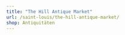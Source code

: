 ```yaml
---
title: "The Hill Antique Market"
url: /saint-louis/the-hill-antique-market/
shop: Antiquitäten
---
```

